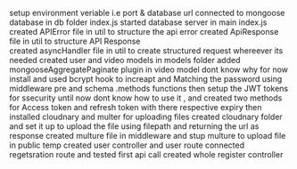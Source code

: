 setup environment veriable i.e port & database url
connected to mongoose database in db folder index.js
started database server in main index.js
created APIError file in util to structure the api error
created ApiResponse file in util to structure API Response  
created asyncHandler file in util to create structured request whereever its needed
created user and video models in models folder
added mongooseAggregatePaginate plugin in video model dont know why for now
install and used bcrypt hook to increapt and Matching the password using middleware pre and schema .methods functions
then setup the JWT tokens for ssecurity until now dont know how to use it , and created two methods for Access token and refresh token with there respective expiry
then installed cloudnary and multer for uploading files 
created cloudnary folder and set it up to upload the file using filepath and returning the url as response
created multure file in middleware and stup multure to upload file in public temp
created user controller and user route connected regetsration route and tested first api call
created whole register controller